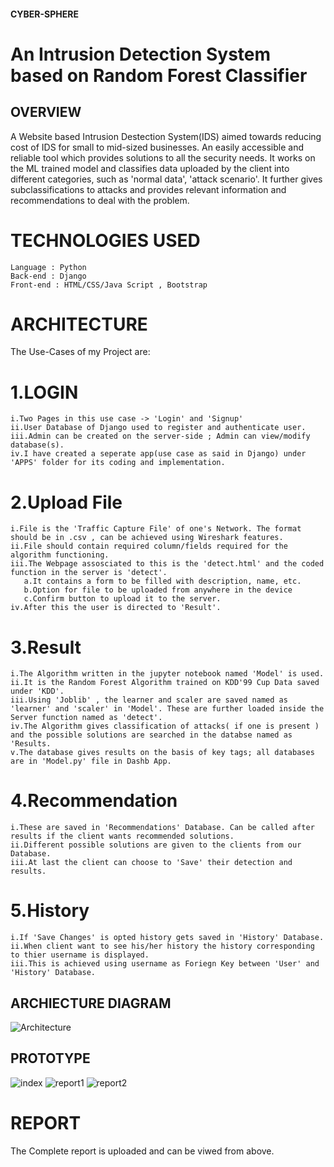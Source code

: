 ####   CYBER-SPHERE

# An Intrusion Detection System based on Random Forest Classifier
## OVERVIEW
A Website based Intrusion Destection System(IDS) aimed towards reducing cost of IDS for small to mid-sized businesses. An easily accessible and reliable tool which provides solutions to all the security needs. It works on the ML trained model and classifies data uploaded by the client into different categories, such as 'normal data', 'attack scenario'. It further gives subclassifications to attacks and provides relevant information and recommendations to deal with the problem.

# TECHNOLOGIES USED
    Language : Python
    Back-end : Django
    Front-end : HTML/CSS/Java Script , Bootstrap
# ARCHITECTURE
The Use-Cases of my Project are:

# 1.LOGIN

    i.Two Pages in this use case -> 'Login' and 'Signup'
    ii.User Database of Django used to register and authenticate user.
    iii.Admin can be created on the server-side ; Admin can view/modify database(s).
    iv.I have created a seperate app(use case as said in Django) under 'APPS' folder for its coding and implementation.
# 2.Upload File

    i.File is the 'Traffic Capture File' of one's Network. The format should be in .csv , can be achieved using Wireshark features.
    ii.File should contain required column/fields required for the algorithm functioning.
    iii.The Webpage assosciated to this is the 'detect.html' and the coded function in the server is 'detect'.
       a.It contains a form to be filled with description, name, etc.
       b.Option for file to be uploaded from anywhere in the device
       c.Confirm button to upload it to the server.
    iv.After this the user is directed to 'Result'.
# 3.Result

    i.The Algorithm written in the jupyter notebook named 'Model' is used.
    ii.It is the Random Forest Algorithm trained on KDD'99 Cup Data saved under 'KDD'.
    iii.Using 'Joblib' , the learner and scaler are saved named as 'learner' and 'scaler' in 'Model'. These are further loaded inside the Server function named as 'detect'.
    iv.The Algorithm gives classification of attacks( if one is present ) and the possible solutions are searched in the databse named as 'Results.
    v.The database gives results on the basis of key tags; all databases are in 'Model.py' file in Dashb App.
# 4.Recommendation

    i.These are saved in 'Recommendations' Database. Can be called after results if the client wants recommended solutions.
    ii.Different possible solutions are given to the clients from our Database.
    iii.At last the client can choose to 'Save' their detection and results.
# 5.History

    i.If 'Save Changes' is opted history gets saved in 'History' Database.
    ii.When client want to see his/her history the history corresponding to thier username is displayed.
    iii.This is achieved using username as Foriegn Key between 'User' and 'History' Database.
## ARCHIECTURE DIAGRAM
![Architecture](https://user-images.githubusercontent.com/69494580/108812803-c2b41e00-75d5-11eb-9c46-228306675190.PNG)


## PROTOTYPE
![index](https://user-images.githubusercontent.com/69494580/108813531-34d93280-75d7-11eb-9da0-06aa7d48ab65.PNG)
![report1](https://user-images.githubusercontent.com/69494580/108813540-399de680-75d7-11eb-81a5-43590850656e.PNG)
![report2](https://user-images.githubusercontent.com/69494580/108813542-3a367d00-75d7-11eb-98c1-a96513f37cea.PNG)






# REPORT
The Complete report is uploaded and can be viwed from above.
